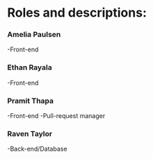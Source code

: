 # Roles and descriptions:

### Amelia Paulsen
-Front-end 

### Ethan Rayala
-Front-end

### Pramit Thapa
-Front-end
-Pull-request manager

### Raven Taylor 
-Back-end/Database